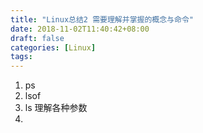 ```yaml
---
title: "Linux总结2 需要理解并掌握的概念与命令"
date: 2018-11-02T11:40:42+08:00
draft: false
categories: [Linux] 
tags: 
---
```

1. ps
2. lsof
3. ls 理解各种参数
4.
